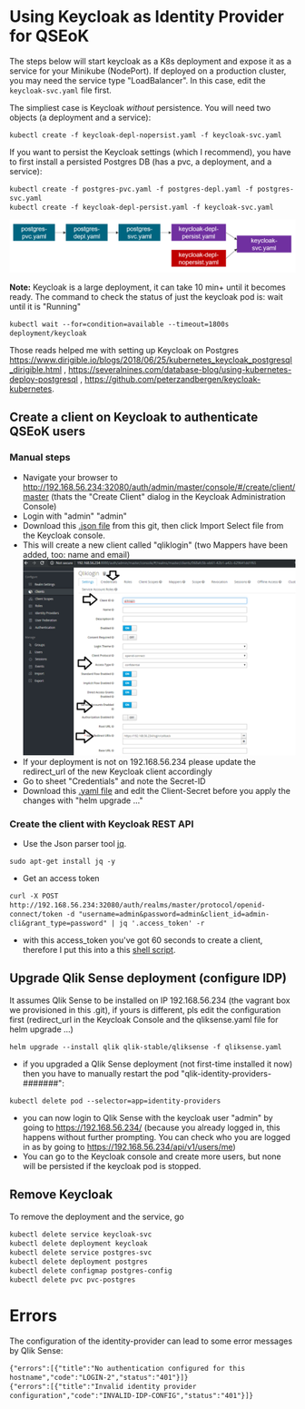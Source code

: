 # Using Keycloak as Identity Provider for QSEoK

The steps below will start keycloak as a K8s deployment and expose it as a service for your Minikube (NodePort). If deployed on a production cluster, you may need the service type "LoadBalancer". In this case, edit the `keycloak-svc.yaml` file first. 

The simpliest case is Keycloak *without* persistence. You will need two objects (a deployment and a service):
```
kubectl create -f keycloak-depl-nopersist.yaml -f keycloak-svc.yaml
```
If you want to persist the Keycloak settings (which I recommend), you have to first install a persisted Postgres DB (has a pvc, a deployment, and a service):
```
kubectl create -f postgres-pvc.yaml -f postgres-depl.yaml -f postgres-svc.yaml
kubectl create -f keycloak-depl-persist.yaml -f keycloak-svc.yaml
```
![alttext](https://github.com/ChristofSchwarz/pics/raw/master/keycloak-opts.png "screenshot")

**Note:** Keycloak is a large deployment, it can take 10 min+ until it becomes ready. The command to check the status of just the keycloak pod is: wait until it is "Running"
```
kubectl wait --for=condition=available --timeout=1800s deployment/keycloak
```
Those reads helped me with setting up Keycloak on Postgres https://www.dirigible.io/blogs/2018/06/25/kubernetes_keycloak_postgresql_dirigible.html , https://severalnines.com/database-blog/using-kubernetes-deploy-postgresql , https://github.com/peterzandbergen/keycloak-kubernetes.


## Create a client on Keycloak to authenticate QSEoK users

### Manual steps
 * Navigate your browser to http://192.168.56.234:32080/auth/admin/master/console/#/create/client/master (thats the "Create Client" dialog in the Keycloak Administration Console)
 * Login with "admin" "admin"
 * Download this <a href="https://raw.githubusercontent.com/ChristofSchwarz/qs_on_Kubernetes/master/keycloak/kc-client-settings.json">.json file</a> from this git, then click Import Select file from the Keycloak console.
 * This will create a new client called "qliklogin" (two Mappers have been added, too: name and email)
![alttext](https://github.com/ChristofSchwarz/pics/raw/master/_keycloak.png "screenshot") 
 * If your deployment is not on 192.168.56.234 please update the redirect_url of the new Keycloak client accordingly
 * Go to sheet "Credentials" and note the Secret-ID
 * Download this <a href="https://raw.githubusercontent.com/ChristofSchwarz/qs_on_Kubernetes/master/keycloak/qliksense.yaml">.yaml file</a> and edit the Client-Secret before you apply the changes with "helm upgrade ..."

### Create the client with Keycloak REST API
 * Use the Json parser tool <a href="https://stedolan.github.io/jq/download/">jq</a>.
```
sudo apt-get install jq -y
```
 * Get an access token
```
curl -X POST http://192.168.56.234:32080/auth/realms/master/protocol/openid-connect/token -d "username=admin&password=admin&client_id=admin-cli&grant_type=password" | jq '.access_token' -r
```
 * with this access_token you've got 60 seconds to create a client, therefore I put this into a this <a href="create_keycloak_client.sh">shell script</a>.


## Upgrade Qlik Sense deployment (configure IDP)

It assumes Qlik Sense to be installed on IP 192.168.56.234 (the vagrant box we provisioned in this .git), if yours is different, pls edit the configuration first (redirect_url in the Keycloak Console and the qliksense.yaml file for helm upgrade ...)

```
helm upgrade --install qlik qlik-stable/qliksense -f qliksense.yaml
```
 * if you upgraded a Qlik Sense deployment (not first-time installed it now) then you have to manually restart the pod "qlik-identity-providers-#######":
```
kubectl delete pod --selector=app=identity-providers
```
 * you can now login to Qlik Sense with the keycloak user "admin" by going to https://192.168.56.234/ (because you already logged in, this happens without further prompting. You can check who you are logged in as by going to https://192.168.56.234/api/v1/users/me)
 * You can go to the Keycloak console and create more users, but none will be persisted if the keycloak pod is stopped.
 
## Remove Keycloak
To remove the deployment and the service, go
```
kubectl delete service keycloak-svc
kubectl delete deployment keycloak
kubectl delete service postgres-svc
kubectl delete deployment postgres
kubectl delete configmap postgres-config 
kubectl delete pvc pvc-postgres
```


# Errors 
The configuration of the identity-provider can lead to some error messages by Qlik Sense:
```
{"errors":[{"title":"No authentication configured for this hostname","code":"LOGIN-2","status":"401"}]}
{"errors":[{"title":"Invalid identity provider configuration","code":"INVALID-IDP-CONFIG","status":"401"}]}
```


